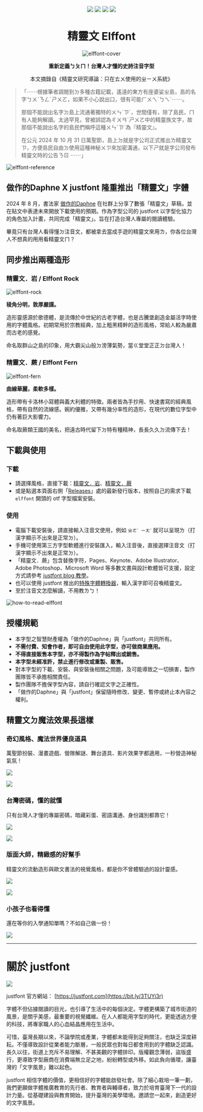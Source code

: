 
<div align='center'>

![](https://img.shields.io/github/v/release/justfont/Elffont?label=Latest&style=flat-square) ![](https://img.shields.io/github/downloads/justfont/Elffont/total?label=Downloads&style=flat-square) ![](https://img.shields.io/github/release-date/justfont/Elffont?label=Updated&style=flat-square&color=red) ![](https://img.shields.io/github/stars/justfont/Elffont?style=flat-square&color=yellowgreen&label=Stars)

# 精靈文 Elffont

![elffont-cover](/assets/elffont-cover.jpg)

**重新定義ㄅㄆㄇ！台灣人才懂的史詩注音字型**

本文摘錄自《精靈文研究導論：只在ㄊㄨ使用的ㄓㄧㄨ系統》

</div>

> 「⋯⋯根據筆者調閱到ㄉ多種古籍記載，遙遠的東方有座婆娑ㄓ島，島的名字ㄅㄨˋㄋㄥˊㄕㄨㄛ，如果不小心說出口，很有可能ㄏㄨㄟˋㄅㄟˋ⋯⋯。
> 
> 那個不能說出名字ㄉ島上流通著獨特的ㄨㄣˊㄗˋ，世間僅有，除了島民，ㄇ有人能夠解讀。太過罕見，曾被誤認為ㄔㄨㄢˊㄕㄨㄛ中的精靈族文字，故那個不能說出名字的島民們稱呼這種ㄨㄣˊㄗˋ為『精靈文』。
>
> 在公元 2024 年 10 月 31 日萬聖節，島上ㄉ就是字公司正式推出ㄌ精靈文ㄗ，方便島民自由ㄉ使用這種神秘ㄨㄗ來加密溝通，以下ㄕ就是字公司發布精靈文時的公告ㄋㄖ ⋯⋯」

![elffont-reference](/assets/elffont-reference.png)

## 做作的Daphne X justfont 隆重推出「精靈文」字體

2024 年 8 月，書法家 [做作的Daphne](https://www.facebook.com/dramadaphne) 在社群上分享了數張「精靈文」草稿，並在貼文中表達未來開放下載使用的預期。作為字型公司的 justfont 以字型化協力的角色加入計畫，共同完成「精靈文」。旨在打造台灣人專屬的閱讀體驗。

畢竟只有台灣人看得懂ㄉ注音文，都被拿去當成手遊的精靈文來用ㄌ，你各位台灣人不想真的用用看精靈文ㄇ？

## 同步推出兩種造形

### 精靈文．岩 / Elffont Rock

![elffont-rock](/assets/elffont-rock.jpg)

**稜角分明，敦厚嚴謹。**

造形靈感源於歌德體，是流傳於中世紀的古老字體，也是古騰堡創造金屬活字時使用的字體風格。初期常用於宗教經典，加上粗黑精幹的造形風格，常給人較為嚴肅而古老的感覺。

命名取群山之島的印象，用大霸尖山般ㄉ滂薄氣勢，當ㄍ堂堂正正ㄉ台灣人！

### 精靈文．蕨 / Elffont Fern

![elffont-fern](/assets/elffont-fern.jpg)

**曲線華麗，柔軟多樣。**

造形帶有卡洛林小寫體與義大利體的特徵。兩者皆為手抄用、快速書寫的經典風格，帶有自然的流線感。婉約優雅，又帶有幾分率性的造形，在現代的數位字型中仍有著巨大影響力。

命名取蕨類王國的美名，把遠古時代留下ㄉ特有種精神，長長久久ㄉ流傳下去！

## 下載與使用

### 下載


- 請選擇風格，直接下載：[精靈文．岩](https://github.com/justfont/Elffont/releases/download/v1.0/elffont-rock.otf)、[精靈文．蕨](https://github.com/justfont/Elffont/releases/download/v1.0/elffont-fern.otf)
- 或是點選本頁面右側「[Releases](https://github.com/justfont/Elffont/releases)」處的最新發行版本，按照自己的需求下載 `elffont` 開頭的 otf 字型檔案安裝。

### 使用

- 電腦下載安裝後，請直接輸入注音文使用，例如 `ㄓㄜˋ ㄧㄤˋ` 就可以呈現ㄌ（打漢字顯示不出來是正常ㄉ）。
- 手機可使用第三方字型軟體進行安裝匯入，輸入注音後，直接選擇注音文（打漢字顯示不出來是正常ㄉ）。
- 「精靈文．蕨」包含替換字符，Pages、Keynote、Adobe Illustrator、Adobe Photoshop、Microsoft Word 等多數文書與設計軟體皆可支援，設定方式請參考 [justfont blog 教學](https://blog.justfont.com/2023/11/alternateglyphs_tutorial/)。
- 也可以使用 justfont 推出的[特殊字體轉換器](https://bit.ly/4hrJtkw)，輸入漢字即可召喚精靈文。
- 至於注音文怎麼解讀，不用教ㄌㄅ！

![how-to-read-elffont](/assets/how-to-read-elffont.jpg)

## 授權規範

- 本字型之智慧財產權為「做作的Daphne」與「justfont」共同所有。
- **不需付費、知會作者，即可自由使用此字型，亦可做商業應用。**
- **不得直接販售本字型，亦不得製作為字帖釋出或銷售。**
- **本字型未經准許，禁止進行修改或重製、販售。**
- 對本字型的下載、安裝、與安裝後相關之問題，及可能導致之一切損害，製作團隊皆不承擔相關責任。
- 製作團隊不擔保字型內容，請自行確認文字之正確性。
- 「做作的Daphne」與「justfont」保留隨時修改、變更、暫停或終止本內容之權利。

## 精靈文ㄉ魔法效果長這樣

### 奇幻風格、魔法世界優良道具

萬聖節扮裝、漫畫遊戲、營隊解謎、舞台道具、影片效果字都適用，一秒營造神秘氣氛！

![](/assets/elffont-case-1.jpg)

![](/assets/elffont-case-2.jpg)


### 台灣密碼，懂的就懂

只有台灣人才懂的專屬密碼，暗藏彩蛋、密語溝通、身份識別都靠它！

![](/assets/elffont-case-3.jpg)

![](/assets/elffont-case-4.jpg)


### 版面大師，精緻感的好幫手

精靈文的流動造形與歐文書法的視覺風格，都是你不曾體驗過的設計靈感。

![](/assets/elffont-case-5.jpg)

![](/assets/elffont-case-6.jpg)

### 小孩子也看得懂

還在等你的入學通知單嗎？不如自己做一份！

![](/assets/elffont-case-7.jpg)

***

# 關於 justfont

![](assets/jf-logo-full-small.jpg)

justfont 官方網站： [https://justfont.com](https://bit.ly/3TUYi3r)

字體不但佔據閱讀的目光，也引導了生活中的每個決定。字體更構築了城市街道的風景，是關乎美感，最重要的視覺纖維。在人人都能用字型的時代，更能透過方便的科技，將專家職人的心血結晶應用在生活中。

可惜，臺灣長期以來，不論學院或產業，字體都未能得到足夠關注，也缺乏深度耕耘。不僅導致設計從業者能力斷層，一般民眾也對每日都會用到的字體缺乏認識。長久以往，街道上充斥不易理解、不甚美觀的字體排印。版權觀念薄弱，盜版盛行，更導致字型廠商在消費端無立足之地，紛紛轉型或外移。如此負向循環，讓臺灣的「文字風景」難以起色。

justfont 相信字體的價值，更相信好的字體能啟發社會。除了細心栽培一筆一劃，我們更願做字體推廣教育的先行者、教育者與輔導者，致力於培育臺灣下一代的設計力量。從基礎建設與教育開始，提升臺灣的美學環境。邀請您一起來，創造更好的文字風景。
